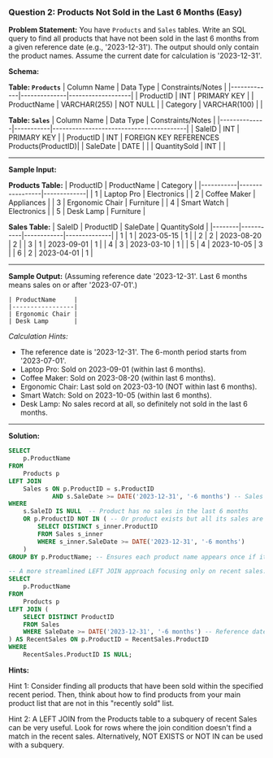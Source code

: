 ### Question 2: Products Not Sold in the Last 6 Months (Easy)


**Problem Statement:**
You have `Products` and `Sales` tables. Write an SQL query to find all products that have not been sold in the last 6 months from a given reference date (e.g., '2023-12-31'). The output should only contain the product names. Assume the current date for calculation is '2023-12-31'.

**Schema:**

**Table: `Products`**
| Column Name | Data Type    | Constraints/Notes |
|-------------|--------------|-------------------|
| ProductID   | INT          | PRIMARY KEY       |
| ProductName | VARCHAR(255) | NOT NULL          |
| Category    | VARCHAR(100) |                   |

**Table: `Sales`**
| Column Name  | Data Type | Constraints/Notes                       |
|--------------|-----------|-----------------------------------------|
| SaleID       | INT       | PRIMARY KEY                             |
| ProductID    | INT       | FOREIGN KEY REFERENCES Products(ProductID)|
| SaleDate     | DATE      |                                         |
| QuantitySold | INT       |                                         |

---

**Sample Input:**


**Products Table:**
| ProductID | ProductName     | Category    |
|-----------|-----------------|-------------|
| 1         | Laptop Pro      | Electronics |
| 2         | Coffee Maker    | Appliances  |
| 3         | Ergonomic Chair | Furniture   |
| 4         | Smart Watch     | Electronics |
| 5         | Desk Lamp       | Furniture   |

**Sales Table:**
| SaleID | ProductID | SaleDate   | QuantitySold |
|--------|-----------|------------|--------------|
| 1      | 1         | 2023-05-15 | 1            |
| 2      | 2         | 2023-08-20 | 2            |
| 3      | 1         | 2023-09-01 | 1            |
| 4      | 3         | 2023-03-10 | 1            |
| 5      | 4         | 2023-10-05 | 3            |
| 6      | 2         | 2023-04-01 | 1            |



---


**Sample Output:**
(Assuming reference date '2023-12-31'. Last 6 months means sales on or after '2023-07-01'.)
```
| ProductName     |
|-----------------|
| Ergonomic Chair |
| Desk Lamp       |
```
*Calculation Hints:*
*   The reference date is '2023-12-31'. The 6-month period starts from '2023-07-01'.
*   Laptop Pro: Sold on 2023-09-01 (within last 6 months).
*   Coffee Maker: Sold on 2023-08-20 (within last 6 months).
*   Ergonomic Chair: Last sold on 2023-03-10 (NOT within last 6 months).
*   Smart Watch: Sold on 2023-10-05 (within last 6 months).
*   Desk Lamp: No sales record at all, so definitely not sold in the last 6 months.

---

**Solution:**

```sql
SELECT
    p.ProductName
FROM
    Products p
LEFT JOIN
    Sales s ON p.ProductID = s.ProductID
            AND s.SaleDate >= DATE('2023-12-31', '-6 months') -- Sales within the last 6 months
WHERE
    s.SaleID IS NULL  -- Product has no sales in the last 6 months
    OR p.ProductID NOT IN ( -- Or product exists but all its sales are older
        SELECT DISTINCT s_inner.ProductID
        FROM Sales s_inner
        WHERE s_inner.SaleDate >= DATE('2023-12-31', '-6 months')
    )
GROUP BY p.ProductName; -- Ensures each product name appears once if it had multiple old sales

-- A more streamlined LEFT JOIN approach focusing only on recent sales:
SELECT
    p.ProductName
FROM
    Products p
LEFT JOIN (
    SELECT DISTINCT ProductID
    FROM Sales
    WHERE SaleDate >= DATE('2023-12-31', '-6 months') -- Reference date for SQLite
) AS RecentSales ON p.ProductID = RecentSales.ProductID
WHERE
    RecentSales.ProductID IS NULL;

```

**Hints:**

Hint 1:
Consider finding all products that have been sold within the specified recent period. Then, think about how to find products from your main product list that are not in this "recently sold" list.

Hint 2:
A LEFT JOIN from the Products table to a subquery of recent Sales can be very useful. Look for rows where the join condition doesn't find a match in the recent sales. Alternatively, NOT EXISTS or NOT IN can be used with a subquery.


